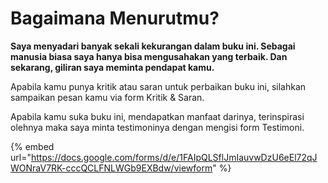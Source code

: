 # Bagaimana Menurutmu?

**Saya menyadari banyak sekali kekurangan dalam buku ini. Sebagai manusia biasa saya hanya bisa mengusahakan yang terbaik. Dan sekarang, giliran saya meminta pendapat kamu.**

Apabila kamu punya kritik atau saran untuk perbaikan buku ini, silahkan sampaikan pesan kamu via form Kritik & Saran.

Apabila kamu suka buku ini, mendapatkan manfaat darinya, terinspirasi olehnya maka saya minta testimoninya dengan mengisi form Testimoni.



{% embed url="https://docs.google.com/forms/d/e/1FAIpQLSflJmIauvwDzU6eEl72qJWONraV7RK-cccQCLFNLWGb9EXBdw/viewform" %}
